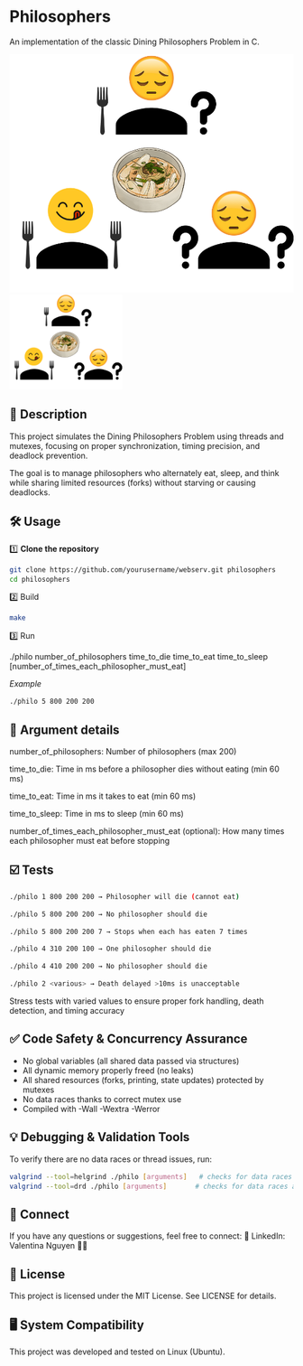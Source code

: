 # Philosophers

An implementation of the classic Dining Philosophers Problem in C.

![Philo_pic](philosophers.png)<img src="philosophers.png" width="200">

## 📝 Description

This project simulates the Dining Philosophers Problem using threads and mutexes, focusing on proper synchronization, timing precision, and deadlock prevention.

The goal is to manage philosophers who alternately eat, sleep, and think while sharing limited resources (forks) without starving or causing deadlocks.

## 🛠️ Usage

1️⃣ **Clone the repository**

```bash
git clone https://github.com/yourusername/webserv.git philosophers
cd philosophers
```

2️⃣ Build

```bash
make
```

3️⃣ Run

./philo number_of_philosophers time_to_die time_to_eat time_to_sleep [number_of_times_each_philosopher_must_eat]

*Example*
```bash
./philo 5 800 200 200
```

## 🔎 Argument details

number_of_philosophers: Number of philosophers (max 200)

time_to_die: Time in ms before a philosopher dies without eating (min 60 ms)

time_to_eat: Time in ms it takes to eat (min 60 ms)

time_to_sleep: Time in ms to sleep (min 60 ms)

number_of_times_each_philosopher_must_eat (optional): How many times each philosopher must eat before stopping

## ☑️ Tests
```bash
./philo 1 800 200 200 → Philosopher will die (cannot eat)
```
```bash
./philo 5 800 200 200 → No philosopher should die
```
```bash
./philo 5 800 200 200 7 → Stops when each has eaten 7 times
```
```bash
./philo 4 310 200 100 → One philosopher should die
```
```bash
./philo 4 410 200 200 → No philosopher should die
```
```bash
./philo 2 <various> → Death delayed >10ms is unacceptable
```
Stress tests with varied values to ensure proper fork handling, death detection, and timing accuracy

## ✅ Code Safety & Concurrency Assurance

- No global variables (all shared data passed via structures)
- All dynamic memory properly freed (no leaks)
- All shared resources (forks, printing, state updates) protected by mutexes
- No data races thanks to correct mutex use
- Compiled with -Wall -Wextra -Werror

## 💡 Debugging & Validation Tools

To verify there are no data races or thread issues, run:
```bash
valgrind --tool=helgrind ./philo [arguments]   # checks for data races between threads
valgrind --tool=drd ./philo [arguments]       # checks for data races and thread errors
```

## 💼 Connect
If you have any questions or suggestions, feel free to connect: 🔗 LinkedIn: Valentina Nguyen 🙋‍♀️

## 📜 License
This project is licensed under the MIT License. See LICENSE for details.

## 🖥️ System Compatibility
This project was developed and tested on Linux (Ubuntu).
